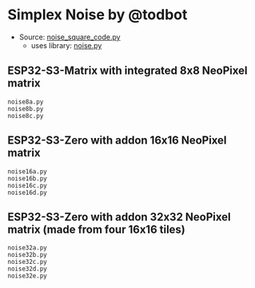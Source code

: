 # Simplex Noise by @todbot

- Source: [noise_square_code.py][tod02]
  - uses library: [noise.py][tod01]

## ESP32-S3-Matrix with integrated 8x8 NeoPixel matrix
```
noise8a.py
noise8b.py
noise8c.py
```

## ESP32-S3-Zero with addon 16x16 NeoPixel matrix
```
noise16a.py
noise16b.py
noise16c.py
noise16d.py
```

## ESP32-S3-Zero with addon 32x32 NeoPixel matrix (made from four 16x16 tiles)
```
noise32a.py
noise32b.py
noise32c.py
noise32d.py
noise32e.py
```

[tod01]: https://github.com/todbot/CircuitPython_Noise
[tod02]: https://gist.github.com/todbot/58bcf7ea3a85aede3f951f8176e3aad5

